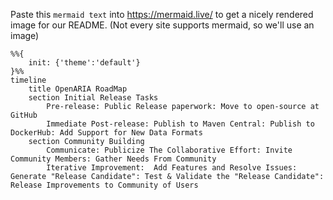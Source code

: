 Paste this `mermaid text` into https://mermaid.live/ to get a nicely rendered image for our README.  (Not every site
supports mermaid, so we'll use an image)

[//]: # (available themes = default, neutral, dark, forest, base)

```mermaid
%%{
    init: {'theme':'default'}
}%%
timeline
    title OpenARIA RoadMap
    section Initial Release Tasks
        Pre-release: Public Release paperwork: Move to open-source at GitHub
        Immediate Post-release: Publish to Maven Central: Publish to DockerHub: Add Support for New Data Formats
    section Community Building
        Communicate: Publicize The Collaborative Effort: Invite Community Members: Gather Needs From Community
        Iterative Improvement:  Add Features and Resolve Issues: Generate "Release Candidate": Test & Validate the "Release Candidate": Release Improvements to Community of Users
```
